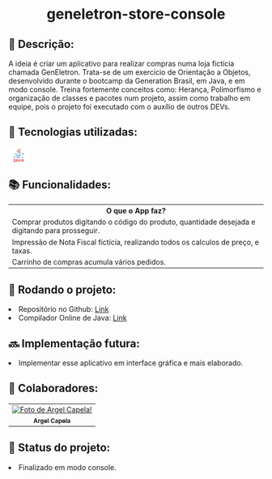 <!--<div id="portfolio-slideshow-items" class="hide-on-portfolio" visibility="0">

</div>
-->

<div class="hide-on-portfolio">
<h1 align="center"> geneletron-store-console </h1>

## :memo: Descrição:
A ideia é criar um aplicativo para realizar compras numa loja fictícia chamada GenEletron. Trata-se de um exercício de Orientação a Objetos,  desenvolvido durante o bootcamp da Generation Brasil, em Java, e em modo console. Treina fortemente conceitos como: Herança, Polimorfismo e organização de classes e pacotes num projeto, assim como trabalho em equipe, pois o projeto foi executado com o auxílio de outros DEVs.
</div>

<div class="row">

## :wrench: Tecnologias utilizadas:<br>
<div style="display: inline_block">
    <img align="center" alt="gel-Js" height="30" width="40" src="https://raw.githubusercontent.com/devicons/devicon/master/icons/java/java-original-wordmark.svg">

</div>

<div class="row">
    
## :books: Funcionalidades:<br>
<table class="special-border">
<tr>
<th colspan="2">O que o App faz?</th>
</tr>
<tr>
    <td colspan="2">Comprar produtos digitando o código do produto, quantidade desejada e digitando para prosseguir.</td>
</tr>
<tr>
    <td colspan="2">Impressão de Nota Fiscal fictícia, realizando todos os calculos de preço, e taxas.</td>
</tr>
<tr>
    <td colspan="2">Carrinho de compras acumula vários pedidos.</td>
</tr>
</table>
    
</div>

<div class="row">

## :rocket: Rodando o projeto:<br>
    
<li>Repositório no Github: <a href="https://github.com/argelcapela/geneletron-store">Link</a></li>
<li>Compilador Online de Java: <a href="https://www.online-java.com/GsOW3Eahi6">Link</a></li>
 
</div>
<div class="row">

## :soon: Implementação futura:<br>
    
<li>Implementar esse aplicativo em interface gráfica e mais elaborado.</li>
    
</div>
<div class="row">
    

## :handshake: Colaboradores:<br>
<table>
  <tr>
    <td align="center">
      <a href="http://github.com/argelcapela">
        <img src="https://avatars.githubusercontent.com/u/79276276?s=400&u=055b803f4708d59eaf50208ba601f85844125757&v=4" width="100px;" alt="Foto de Argel Capela!"/><br>
        <sub>
          <b>Argel Capela</b>
        </sub>
      </a>
    </td>
  </tr>
</table>
</div>
<div class="row">
    
## :dart: Status do projeto:<br>

<li>Finalizado em modo console.</li>
    
</div>
<br>

